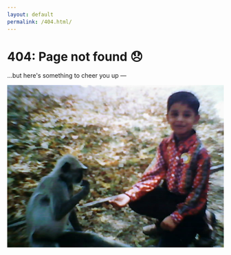 ```yaml
---
layout: default
permalink: /404.html/
---
```


<h1>404: Page not found 😞</h1>

...but here's something to cheer you up —

![Monkey Business](/assets/img/monkey-business.jpg)